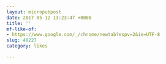 ```yaml
---
layout: micropubpost
date: 2017-05-12 13:23:47 +0000
title: ''
mf-like-of:
- https://www.google.com/_/chrome/newtab?espv=2&ie=UTF-8
slug: 48227
category: likes

---
```

